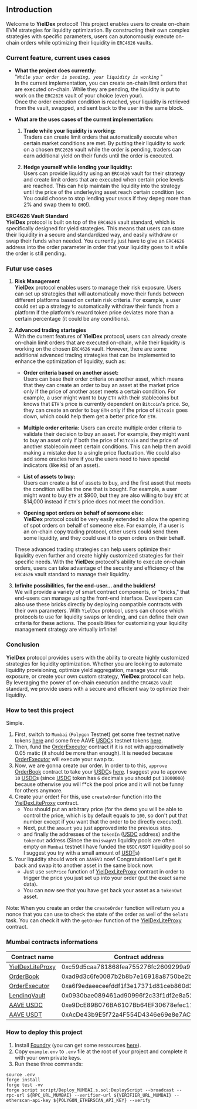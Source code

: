 ## **Introduction**

Welcome to **YielDex** protocol! This project enables users to create on-chain EVM strategies for liquidity optimization. By constructing their own complex strategies with specific parameters, users can autonomously execute on-chain orders while optimizing their liquidity in `ERC4626` vaults.

### **Current feature, current uses cases**
- **What the project does currently:**  
"*`While your order is pending, your liquidity is working`* "  
In the current implementation, you can create on-chain limit orders that are executed on-chain. While they are pending, the liquidity is put to work on the `ERC2626` vault of your choice (even your).  
Once the order execution condition is reached, your liquidity is retrieved from the vault, swapped, and sent back to the user in the same block.

- **What are the uses cases of the current implementation:**  
    1. **Trade while your liquidity is working:**  
    Traders can create limit orders that automatically execute when certain market conditions are met. By putting their liquidity to work on a chosen `ERC2626` vault while the order is pending, traders can earn additional yield on their funds until the order is executed.  

    2. **Hedge yourself while lending your liquidity:**  
    Users can provide liquidity using an `ERC4626` vault for their strategy and create limit orders that are executed when certain price levels are reached. This can help maintain the liquidity into the strategy until the price of the underleying asset reach certain condition (ex: You could choose to stop lending your `USDC`s if they depeg more than 2% and swap them to `GHO`!).  

**ERC4626 Vault Standard**  
**YielDex** protocol is built on top of the `ERC4626` vault standard, which is specifically designed for yield strategies. This means that users can store their liquidity in a secure and standardized way, and easily withdraw or swap their funds when needed. You currently just have to give an `ERC4626` address into the order parameter in order that your liquidity goes to it while the order is still pending.
### **Futur use cases**

1. **Risk Management**  
**YielDex** protocol enables users to manage their risk exposure. Users can set up strategies that will automatically move their funds between different platforms based on certain risk criteria. For example, a user could set up a strategy to automatically withdraw their funds from a platform if the platform's reward token price deviates more than a certain percentage (it could be any conditions).


2. **Advanced trading startegies**  
With the current features of **YielDex** protocol, users can already create on-chain limit orders that are executed on-chain, while their liquidity is working on the chosen `ERC4626` vault. However, there are some additional advanced trading strategies that can be implemented to enhance the optimization of liquidity, such as:

    - **Order criteria based on another asset:**  
    Users can base their order criteria on another asset, which means that they can create an order to buy an asset at the market price only if the price of another asset meets a certain condition. For example, a user might want to buy `ETH` with their stablecoins but knows that `ETH`'s price is currently dependent on `Bitcoin`'s price. So, they can create an order to buy `ETH` only if the price of `Bitcoin` goes down, which could help them get a better price for `ETH`.  

    - **Multiple order criteria:**
    Users can create multiple order criteria to validate their decision to buy an asset. For example, they might want to buy an asset only if both the price of `Bitcoin` and the price of another stablecoin meet certain conditions. This can help them avoid making a mistake due to a single price fluctuation. We could also add some oracles here if you the users need to have special indicators (like `RSI` of an asset).

    - **List of assets to buy:**  
    Users can create a list of assets to buy, and the first asset that meets the condition will be the one that is bought. For example, a user might want to buy `ETH` at $900, but they are also willing to buy `BTC` at $14,000 instead if `ETH`'s price does not meet the condition.  

    - **Opening spot orders on behalf of someone else:**  
    **YielDex** protocol could be very easily extended to allow the opening of spot orders on behalf of someone else. For example, if a user is an on-chain copy trading protocol, other users could send them some liquidity, and they could use it to open orders on their behalf.  

    These advanced trading strategies can help users optimize their liquidity even further and create highly customized strategies for their specific needs. With the **YielDex** protocol's ability to execute on-chain orders, users can take advantage of the security and efficiency of the `ERC4626` vault standard to manage their liquidity.  

3. **Infinite possibilities, for the end-user... and the buidlers!**  
We will provide a variety of smart contract components, or "bricks," that end-users can manage using the front-end interface. Developers can also use these bricks directly by deploying compatible contracts with their own parameters. With `YielDex` protocol, users can choose which protocols to use for liquidity swaps or lending, and can define their own criteria for these actions. The possibilities for customizing your liquidity management strategy are virtually infinite!

### **Conclusion**  

**YielDex** protocol provides users with the ability to create highly customized strategies for liquidity optimization. Whether you are looking to automate liquidity provisioning, optimize yield aggregation, manage your risk exposure, or create your own custom strategy, **YielDex** protocol can help. By leveraging the power of on-chain execution and the `ERC4626` vault standard, we provide users with a secure and efficient way to optimize their liquidity.

### **How to test this project**  
Simple.  
1. First, switch to `Mumbai` (`Polygon` Testnet) get some free testnet native tokens [here](https://faucet.polygon.technology/) and some free AAVE [USDC](https://mumbai.polygonscan.com/token/0xe9DcE89B076BA6107Bb64EF30678efec11939234)s testnet tokens [here](https://app.aave.com/faucet/?marketName=proto_mumbai_v3).
2. Then, fund the [OrderExecutor](https://mumbai.polygonscan.com/address/0xa6f9edaeeceefddf1f3e17371d81ceb860d35767) contract if it is not with approximatively 0.05 matic (it should be more than enough). It is needed because [OrderExecutor](https://mumbai.polygonscan.com/address/0xa6f9edaeeceefddf1f3e17371d81ceb860d35767) will execute your swap tx.
3. Now, we are gonna create our order. In order to to this, `approve` [OrderBook](https://mumbai.polygonscan.com/address/0xad9d3c6fe0087b2b8b7e16918a8750be2b9178e0) contract to take your [USDC](https://mumbai.polygonscan.com/token/0xe9DcE89B076BA6107Bb64EF30678efec11939234)s [here](https://mumbai.polygonscan.com/token/0xe9DcE89B076BA6107Bb64EF30678efec11939234#writeContract). I suggest you to approve `10` [USDC](https://mumbai.polygonscan.com/token/0xe9DcE89B076BA6107Bb64EF30678efec11939234)s (since [USDC](https://mumbai.polygonscan.com/token/0xe9DcE89B076BA6107Bb64EF30678efec11939234) token has `6` decimals you should put `10000000`) because otherwise you will f*ck the pool price and it will not be funny for others anymore.
4. Create your order! For this, use `createOrder` function into the [YielDexLiteProxy](https://mumbai.polygonscan.com/address/0xc59d5cAa781868FeA755276fc2609299a9719F37) contract.  
    - You should put an arbitrary price (for the demo you will be able to control the price, which is by default equals to `100`, so don't put that number except if you want that the order to be directly executed).
    - Next, put the `amount` you just approved into the previous step.
    - and finally the addresses of the `tokenIn` ([USDC](https://mumbai.polygonscan.com/token/0xe9DcE89B076BA6107Bb64EF30678efec11939234) address) and the `tokenOut` address (Since the `UniswapV3` liquidity pools are often empty on `Mumbai` testnet I have funded the `USDC/USDT` liquidity pool so I suggest you try with a small amount of [USDT](https://mumbai.polygonscan.com/token/0xAcDe43b9E5f72a4F554D4346e69e8e7AC8F352f0)s)
5. Your liquidity should work on `AAVEV3` now! Congratulation! Let's get it back and swap it to another asset in the same block now.
    - Just use `setPrice` function of [YielDexLiteProxy](https://mumbai.polygonscan.com/address/0xc59d5cAa781868FeA755276fc2609299a9719F37) contract in order to trigger the price you just set up into your order (put the exact same data).
    - You can now see that you have get back your asset as a `tokenOut` asset.

Note: When you create an order the `createOrder` function will return you a nonce that you can use to check the state of the order as well of the `Gelato` task. You can check it with the `getOrder` function of the [YielDexLiteProxy](https://mumbai.polygonscan.com/address/0xc59d5cAa781868FeA755276fc2609299a9719F37) contract.


### **Mumbai contracts informations**
| Contract name | Contract address | Contract Link |
| --------------- | --------------- | --------------- |
|[YielDexLiteProxy](https://mumbai.polygonscan.com/address/0xc59d5caa781868fea755276fc2609299a9719f37)| 0xc59d5caa781868fea755276fc2609299a9719f37|https://mumbai.polygonscan.com/address/0xc59d5caa781868fea755276fc2609299a9719f37|
|[OrderBook](https://mumbai.polygonscan.com/address/0xad9d3c6fe0087b2b8b7e16918a8750be2b9178e0)| 0xad9d3c6fe0087b2b8b7e16918a8750be2b9178e0|https://mumbai.polygonscan.com/address/0xad9d3c6fe0087b2b8b7e16918a8750be2b9178e0|
|[OrderExecutor](https://mumbai.polygonscan.com/address/0xa6f9edaeeceefddf1f3e17371d81ceb860d35767)| 0xa6f9edaeeceefddf1f3e17371d81ceb860d35767|https://mumbai.polygonscan.com/address/0xa6f9edaeeceefddf1f3e17371d81ceb860d35767|
|[LendingVault](https://mumbai.polygonscan.com/address/0x0930bae089461ad90996f2c33f1df2e8a520e516)| 0x0930bae089461ad90996f2c33f1df2e8a520e516|https://mumbai.polygonscan.com/address/0x0930bae089461ad90996f2c33f1df2e8a520e516|
|[AAVE USDC](https://mumbai.polygonscan.com/token/0xe9DcE89B076BA6107Bb64EF30678efec11939234)| 0xe9DcE89B076BA6107Bb64EF30678efec11939234|https://mumbai.polygonscan.com/token/0xe9DcE89B076BA6107Bb64EF30678efec11939234|
|[AAVE USDT](https://mumbai.polygonscan.com/token/0xAcDe43b9E5f72a4F554D4346e69e8e7AC8F352f0)| 0xAcDe43b9E5f72a4F554D4346e69e8e7AC8F352f0|https://mumbai.polygonscan.com/token/0xAcDe43b9E5f72a4F554D4346e69e8e7AC8F352f0|

### **How to deploy this project** 
1. Install [Foundry](https://github.com/foundry-rs/foundry) (you can get some ressources [here](https://book.getfoundry.sh/)).
2. Copy `example.env` to `.env` file at the root of your project and complete it with your own private keys.
3. Run these three commands:
```
source .env
forge install
forge test -vv
forge script script/Deploy_MUMBAI.s.sol:DeployScript --broadcast --rpc-url ${RPC_URL_MUMBAI} --verifier-url ${VERIFIER_URL_MUMBAI} --etherscan-api-key ${POLYGON_ETHERSCAN_API_KEY} --verify
```